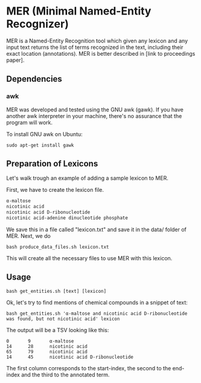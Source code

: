 # MER (Minimal Named-Entity Recognizer)

MER is a Named-Entity Recognition tool which given any lexicon and any input text returns the list of 
terms recognized in the text, including their exact location (annotations).
MER is better described in [link to proceedings paper]. 

## Dependencies

### awk

MER was developed and tested using the GNU awk (gawk). If you have another awk interpreter in your machine, there's no assurance that the program will work.

To install GNU awk on Ubuntu:

```
sudo apt-get install gawk
```

## Preparation of Lexicons 

Let's walk trough an example of adding a sample lexicon to MER. 

First, we have to create the lexicon file. 

```txt
α-maltose
nicotinic acid
nicotinic acid D-ribonucleotide
nicotinic acid-adenine dinucleotide phosphate
```

We save this in a file called "lexicon.txt" and save it in the data/ folder of MER. Next, we do 

```shell
bash produce_data_files.sh lexicon.txt
```

This will create all the necessary files to use MER with this lexicon. 

## Usage

```shell
bash get_entities.sh [text] [lexicon]
```

Ok, let's try to find mentions of chemical compounds in a snippet of text:

```shell
bash get_entities.sh 'α-maltose and nicotinic acid D-ribonucleotide was found, but not nicotinic acid' lexicon
```

The output will be a TSV looking like this:

```tsv
0       9       α-maltose
14      28      nicotinic acid
65      79      nicotinic acid
14      45      nicotinic acid D-ribonucleotide
```

The first column corresponds to the start-index, the second to the end-index and the third to the annotated term.

